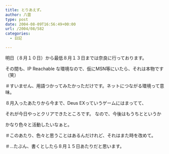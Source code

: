 ```yaml
---
title: とりあえず。
author: 八雲
type: post
date: 2004-08-09T16:56:49+00:00
url: /2004/08/582
categories:
  - 日記

---
```

明日（８月１０日）から最低８月１３日までは奈良に行っております。
  
その間も、IP Reachable な環境なので、仮にMSN等にいたら、それは本物です（笑）
  
＃すいません、用語つかってみたかっただけです。ネットにつながる環境って意味。

８月入ったあたりから今まで、Deus EXっていうゲームにはまってて、
  
それが今日やっとクリアできたところです。 なので、今後はもうちとというか
  
かなり色々と活動したいなぁと。
  
＃このあたり、色々と思うことはあるんだけれど、それはまた時を改めて。
  
＃…たぶん、書くとしたら８月１５日あたりだと思います。